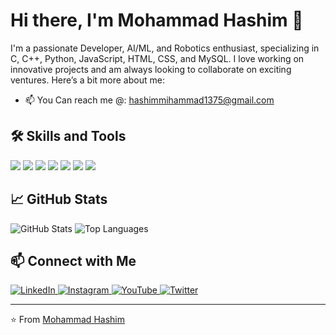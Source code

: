 # Hi there, I'm Mohammad Hashim 👋


I'm a passionate Developer, AI/ML, and Robotics enthusiast, specializing in C, C++, Python, JavaScript, HTML, CSS, and MySQL. I love working on innovative projects and am always looking to collaborate on exciting ventures. Here’s a bit more about me:


- 📫 You Can reach me @: [hashimmihammad1375@gmail.com](mailto:hashimmihammad1375@gmail.com)


## 🛠️ Skills and Tools

<p align="left">
  <img src="https://img.shields.io/badge/C-00599C?style=for-the-badge&logo=c&logoColor=white" />
  <img src="https://img.shields.io/badge/C++-00599C?style=for-the-badge&logo=c%2B%2B&logoColor=white" />
  <img src="https://img.shields.io/badge/Python-3776AB?style=for-the-badge&logo=python&logoColor=white" />
  <img src="https://img.shields.io/badge/JavaScript-F7DF1E?style=for-the-badge&logo=javascript&logoColor=black" />
  <img src="https://img.shields.io/badge/HTML-E34F26?style=for-the-badge&logo=html5&logoColor=white" />
  <img src="https://img.shields.io/badge/CSS-1572B6?style=for-the-badge&logo=css3&logoColor=white" />
  <img src="https://img.shields.io/badge/MySQL-4479A1?style=for-the-badge&logo=mysql&logoColor=white" />
</p>

## 📈 GitHub Stats

<p align="left">
  <img src="https://github-readme-stats.vercel.app/api?username=mohammadhashim135&show_icons=true&hide_title=true&count_private=true&theme=radical" alt="GitHub Stats" />
  <img src="https://github-readme-stats.vercel.app/api/top-langs/?username=mohammadhashim135&layout=compact&theme=radical" alt="Top Languages" />
</p>

## 📫 Connect with Me

<p align="left">
  <a href="https://www.linkedin.com/in/mohammad-hashim-07ab362a6">
    <img src="https://img.shields.io/badge/LinkedIn-0A66C2?style=plastic&logo=linkedin&logoColor=white" alt="LinkedIn"/>
  </a>
  <a href="https://www.instagram.com/code.resonance/">
    <img src="https://img.shields.io/badge/Instagram-E4405F?style=plastic&logo=instagram&logoColor=white" alt="Instagram"/>
  </a>
  <a href="https://www.youtube.com/@coderesonance">
    <img src="https://img.shields.io/badge/YouTube-FF0000?style=plastic&logo=youtube&logoColor=white" alt="YouTube"/>
  </a>
  <a href="https://www.twitter.com/coderesonance">
    <img src="https://img.shields.io/badge/Twitter-1DA1F2?style=plastic&logo=twitter&logoColor=white" alt="Twitter"/>
  </a>
</p>



---

⭐️ From [Mohammad Hashim](https://github.com/mohammadhashim135)



